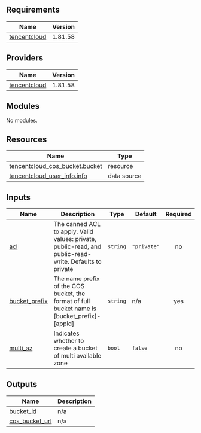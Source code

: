 ## Requirements

| Name | Version |
|------|---------|
| <a name="requirement_tencentcloud"></a> [tencentcloud](#requirement\_tencentcloud) | 1.81.58 |

## Providers

| Name | Version |
|------|---------|
| <a name="provider_tencentcloud"></a> [tencentcloud](#provider\_tencentcloud) | 1.81.58 |

## Modules

No modules.

## Resources

| Name | Type |
|------|------|
| [tencentcloud_cos_bucket.bucket](https://registry.terraform.io/providers/tencentcloudstack/tencentcloud/1.81.58/docs/resources/cos_bucket) | resource |
| [tencentcloud_user_info.info](https://registry.terraform.io/providers/tencentcloudstack/tencentcloud/1.81.58/docs/data-sources/user_info) | data source |

## Inputs

| Name | Description | Type | Default | Required |
|------|-------------|------|---------|:--------:|
| <a name="input_acl"></a> [acl](#input\_acl) | The canned ACL to apply. Valid values: private, public-read, and public-read-write. Defaults to private | `string` | `"private"` | no |
| <a name="input_bucket_prefix"></a> [bucket\_prefix](#input\_bucket\_prefix) | The name prefix of the COS bucket, the format of full bucket name is [bucket\_prefix]-[appid] | `string` | n/a | yes |
| <a name="input_multi_az"></a> [multi\_az](#input\_multi\_az) | Indicates whether to create a bucket of multi available zone | `bool` | `false` | no |

## Outputs

| Name | Description |
|------|-------------|
| <a name="output_bucket_id"></a> [bucket\_id](#output\_bucket\_id) | n/a |
| <a name="output_cos_bucket_url"></a> [cos\_bucket\_url](#output\_cos\_bucket\_url) | n/a |
